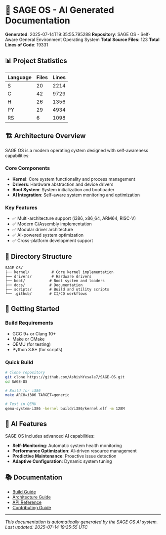 # 🤖 SAGE OS - AI Generated Documentation

**Generated**: 2025-07-14T19:35:55.795288
**Repository**: SAGE OS - Self-Aware General Environment Operating System
**Total Source Files**: 123
**Total Lines of Code**: 19331

## 📊 Project Statistics

| Language | Files | Lines |
|----------|-------|-------|
| S | 20 | 2214 |
| C | 42 | 9729 |
| H | 26 | 1356 |
| PY | 29 | 4934 |
| RS | 6 | 1098 |

## 🏗️ Architecture Overview

SAGE OS is a modern operating system designed with self-awareness capabilities:

### Core Components

- **Kernel**: Core system functionality and process management
- **Drivers**: Hardware abstraction and device drivers
- **Boot System**: System initialization and bootloader
- **AI Integration**: Self-aware system monitoring and optimization

### Key Features

- ✅ Multi-architecture support (i386, x86_64, ARM64, RISC-V)
- ✅ Modern C/Assembly implementation
- ✅ Modular driver architecture
- ✅ AI-powered system optimization
- ✅ Cross-platform development support

## 📁 Directory Structure

```
SAGE-OS/
├── kernel/          # Core kernel implementation
├── drivers/         # Hardware drivers
├── boot/           # Boot system and loaders
├── docs/           # Documentation
├── scripts/        # Build and utility scripts
└── .github/        # CI/CD workflows
```

## 🚀 Getting Started

### Build Requirements

- GCC 9+ or Clang 10+
- Make or CMake
- QEMU (for testing)
- Python 3.8+ (for scripts)

### Quick Build

```bash
# Clone repository
git clone https://github.com/AshishYesale7/SAGE-OS.git
cd SAGE-OS

# Build for i386
make ARCH=i386 TARGET=generic

# Test in QEMU
qemu-system-i386 -kernel build/i386/kernel.elf -m 128M
```

## 🤖 AI Features

SAGE OS includes advanced AI capabilities:

- **Self-Monitoring**: Automatic system health monitoring
- **Performance Optimization**: AI-driven resource management
- **Predictive Maintenance**: Proactive issue detection
- **Adaptive Configuration**: Dynamic system tuning

## 📚 Documentation

- [Build Guide](build-guide.md)
- [Architecture Guide](architecture.md)
- [API Reference](api-reference.md)
- [Contributing Guide](../CONTRIBUTING.md)

---

*This documentation is automatically generated by the SAGE OS AI system.*
*Last updated: 2025-07-14 19:35:55 UTC*
